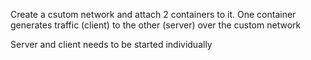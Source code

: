 Create a csutom network and attach 2 containers to it.
One container generates traffic (client) to the other (server) over the 
custom network

Server and client needs to be started individually
